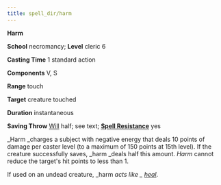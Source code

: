 ```yaml
---
title: spell_dir/harm
---
```

 **Harm**

**School** necromancy; **Level** cleric 6

**Casting Time** 1 standard action

**Components** V, S

**Range** touch

**Target** creature touched

**Duration** instantaneous

**Saving Throw** [Will](../combat#_will) half; see text; **[Spell Resistance](../glossary#_spell-resistance)** yes

_Harm _charges a subject with negative energy that deals 10 points of damage per caster level (to a maximum of 150 points at 15th level). If the creature successfully saves, _harm _deals half this amount. _Harm_ cannot reduce the target's hit points to less than 1.

If used on an undead creature, _harm _acts like _ [heal](heal#_heal)_.


